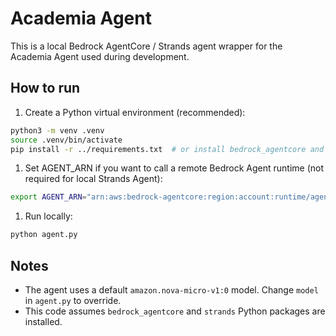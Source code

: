# Academia Agent

This is a local Bedrock AgentCore / Strands agent wrapper for the Academia Agent used during development.

## How to run

1. Create a Python virtual environment (recommended):

```bash
python3 -m venv .venv
source .venv/bin/activate
pip install -r ../requirements.txt  # or install bedrock_agentcore and strands packages
```

1. Set AGENT_ARN if you want to call a remote Bedrock Agent runtime (not required for local Strands Agent):

```bash
export AGENT_ARN="arn:aws:bedrock-agentcore:region:account:runtime/agent-id"
```

1. Run locally:

```bash
python agent.py
```

## Notes

- The agent uses a default `amazon.nova-micro-v1:0` model. Change `model` in `agent.py` to override.
- This code assumes `bedrock_agentcore` and `strands` Python packages are installed.
